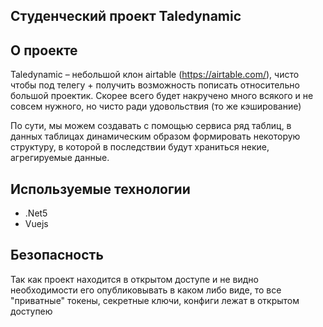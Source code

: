 ## Студенческий проект Taledynamic

## О проекте

Taledynamic – небольшой клон airtable (https://airtable.com/), чисто чтобы под телегу + получить возможность пописать относительно большой проектик.
Скорее всего будет накручено много всякого и не совсем нужного, но чисто ради удовольствия (то же кэширование)

По сути, мы можем создавать с помощью сервиса ряд таблиц, в данных таблицах динамическим образом формировать некоторую структуру, в которой в последствии будут храниться некие, агрегируемые данные.


## Используемые технологии
* .Net5
* Vuejs
## Безопасность

Так как проект находится в открытом доступе и 
не видно необходимости его опубликовывать в каком либо виде, то все "приватные" токены,
секретные ключи, конфиги лежат в открытом доступею